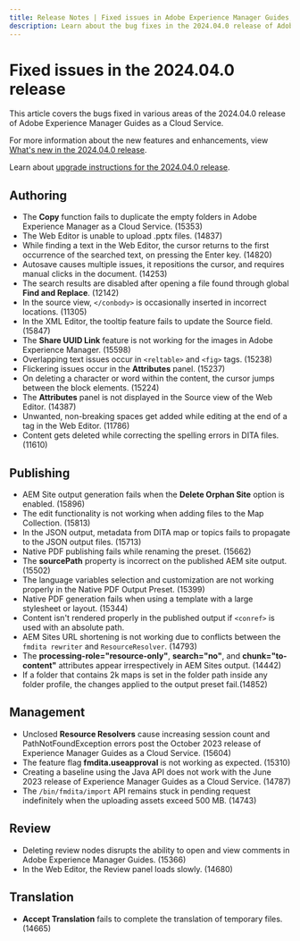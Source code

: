 ```yaml
---
title: Release Notes | Fixed issues in Adobe Experience Manager Guides, 2024.4.0 release
description: Learn about the bug fixes in the 2024.04.0 release of Adobe Experience Manager Guides as a Cloud Service.
---
```


# Fixed issues in the 2024.04.0 release 

This article covers the bugs fixed in various areas of the 2024.04.0 release of Adobe Experience Manager Guides as a Cloud Service.

For more information about the new features and enhancements, view [What's new in the 2024.04.0 release](whats-new-2024-04-0.md).

Learn about [upgrade instructions for the 2024.04.0 release](upgrade-instructions-2024-04-0.md).

## Authoring

- The **Copy** function fails to duplicate the empty folders in Adobe Experience Manager as a Cloud Service. (15353)
- The Web Editor is unable to upload .pptx files. (14837)
-  While finding a text in the Web Editor, the cursor returns to the first occurrence of the searched text, on pressing the Enter key. (14820)
- Autosave causes multiple issues, it repositions the cursor, and requires manual clicks in the document. (14253)
- The search results are disabled after opening a file found through global **Find and Replace**. (12142)
- In the source view, `</conbody>` is occasionally inserted in incorrect locations. (11305)
- In the XML Editor, the tooltip feature fails to update the Source field. (15847)
- The **Share UUID Link** feature is not working for the images in Adobe Experience Manager. (15598)
- Overlapping text issues occur in `<reltable>` and `<fig>` tags. (15238) 
- Flickering issues occur in the **Attributes** panel. (15237)
- On deleting a character or word within the content, the cursor jumps between the block elements. (15224)
- The **Attributes** panel is not displayed in the Source view of the Web Editor. (14387)
- Unwanted, non-breaking spaces get added while editing at the end of a tag in the Web Editor. (11786)
- Content gets deleted while correcting the spelling errors in DITA files. (11610)


## Publishing

- AEM Site output generation fails when the **Delete Orphan Site** option is enabled. (15896)
- The edit functionality is not working when adding files to the Map Collection. (15813)
- In the JSON output, metadata from DITA map or topics fails to propagate to the JSON output files. (15713)
- Native PDF publishing fails while renaming the preset. (15662)
- The **sourcePath** property is incorrect on the published AEM site output. (15502)
- The language variables selection and customization are not working properly in the Native PDF Output Preset. (15399)
- Native PDF generation fails when using a template with a large stylesheet or layout. (15344)
- Content isn't rendered properly in the published output if `<conref>` is used with an absolute path.
- AEM Sites URL shortening is not working due to conflicts between the `fmdita rewriter` and `ResourceResolver`. (14793)
- The **processing-role="resource-only"**, **search="no"**, and **chunk="to-content"** attributes appear irrespectively in AEM Sites output. (14442)
- If a folder that contains 2k maps is set in the folder path inside any folder profile, the changes applied to the output preset fail.(14852) 

## Management

- Unclosed **Resource Resolvers** cause increasing session count and PathNotFoundException errors post the October 2023 release of Experience Manager Guides as a Cloud Service. (15604)
- The feature flag **fmdita.useapproval** is not working as expected. (15310)
- Creating a baseline using the Java API does not work with the June 2023 release of Experience Manager Guides as a Cloud Service. (14787)
- The `/bin/fmdita/import` API remains stuck in pending request indefinitely when the uploading assets exceed 500 MB. (14743)

## Review

- Deleting review nodes disrupts the ability to open and view comments in Adobe Experience Manager Guides. (15366)
- In the Web Editor, the Review panel loads slowly. (14680)

## Translation

- **Accept Translation** fails to complete the translation of temporary files. (14665)


